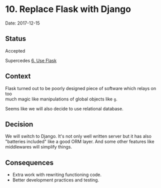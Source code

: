 # 10. Replace Flask with Django

Date: 2017-12-15

## Status

Accepted

Supercedes [6. Use Flask](0006-use-flask.md)

## Context

Flask turned out to be poorly designed piece of software which relays on too  
much magic like manipulations of global objects like `g`.

Seems like we will also decide to use relational database.

## Decision

We will switch to Django. It's not only well written server but it has also  
"batteries included" like a good ORM layer. And some other features like  
middlewares will simplify things.

## Consequences

* Extra work with rewriting functioning code.
* Better development practices and testing.
